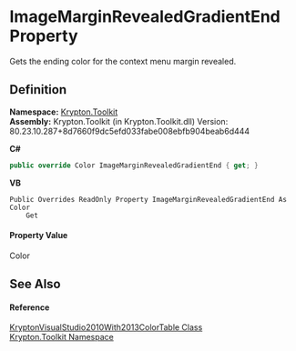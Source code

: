 # ImageMarginRevealedGradientEnd Property


Gets the ending color for the context menu margin revealed.



## Definition
**Namespace:** <a href="79d2eac2-21f4-54ff-7552-b20c33c30600.md">Krypton.Toolkit</a>  
**Assembly:** Krypton.Toolkit (in Krypton.Toolkit.dll) Version: 80.23.10.287+8d7660f9dc5efd033fabe008ebfb904beab6d444

**C#**
``` C#
public override Color ImageMarginRevealedGradientEnd { get; }
```
**VB**
``` VB
Public Overrides ReadOnly Property ImageMarginRevealedGradientEnd As Color
	Get
```



#### Property Value
Color

## See Also


#### Reference
<a href="d4f9db08-7842-32bb-e078-e6dbcacb01e8.md">KryptonVisualStudio2010With2013ColorTable Class</a>  
<a href="79d2eac2-21f4-54ff-7552-b20c33c30600.md">Krypton.Toolkit Namespace</a>  
